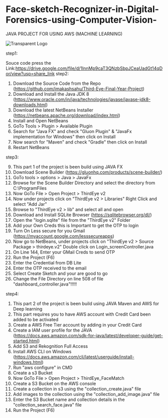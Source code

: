 # Face-sketch-Recognizer-in-Digital-Forensics-using-Computer-Vision-
JAVA PROJECT FOR USING AWS (MACHINE LEARNING)


![Transparent Logo](https://github.com/vicky2oo3/Face-sketch-Recognizer-in-Digital-Forensics-using-Computer-Vision-/assets/109359190/7f52c8a2-44e1-4edd-97f7-1578ac13a92b)



step1:

Souce code press the Link:https://drive.google.com/file/d/1InnMp9caT3QNzbSbpJCeaUadGt14qDor/view?usp=share_link
step2:
1. Download the Source Code from the Repo (https://github.com/imakashsahu/Third-Eye-Final-Year-Project)
2. Download and Install the Java JDK 8 (https://www.oracle.com/in/java/technologies/javase/javase-jdk8-downloads.html)
3. Download the latest NetBeans Installer (https://netbeans.apache.org/download/index.html)
3. Install and Open NetBeans
4. GoTo Tools > Plugin > Available Plugin 
5. Search for "Java FX" and check "Gluon Plugin" & "JavaFx implementation for Windows" then click on Install
6. Now search for "Maven" and check "Gradle" then click on Install
7. Restart NetBeans


 step3:


9. This part 1 of the project is been build using JAVA FX
10. Download Scene Builder (https://gluonhq.com/products/scene-builder/)
11. GoTo tools > options > Java > JavaFx
12. Browse for the Scene Builder Directory and select the directory from C:\ProgramFiles
13. Now GoTo File > Open Project > ThirdEye v2
14. Now under projects click on "ThirdEye v2 > Libraries" Right Click and select "Add Jar"
15. Browse to "ThirdEye v2 > lib" and select all and open
16. Download and Install SQLite Browser (https://sqlitebrowser.org/dl/)
17. Open the "login.sqlite" file from the "ThirdEye v2" Folder
18. Add your Own Creds this is Important to get the OTP to login
19. Turn On Less secure for you Gmail (https://myaccount.google.com/lesssecureapps)
20. Now go to NetBeans, under projects click on "ThirdEye v2 > Source Package > thirdeye.v2" Double click on Login_screenController.java
21. On Line 144, Enter your GMail Creds to send OTP
22. Run the Project (F6)
23. Enter the Credential from DB Lite
24. Enter the OTP received to the email 
25. Select Create Sketch and your are good to go 
26. Change the File Directory on line 508 of file "dashboard_controller.java"!!!!!


step4:


1. This part 2 of the project is been build using JAVA Maven and AWS for Deep learning
2. This part requires you to have AWS account with Credit Card been added to be activated
3. Create a AWS Free Tier account by adding in your Credit Card
4. Create a IAM user profile for the JAVA (https://docs.aws.amazon.com/sdk-for-java/latest/developer-guide/get-started.html)
5. Add S3 and Rekognition Full Access
4. Install AWS CLI on Windows (https://docs.aws.amazon.com/cli/latest/userguide/install-windows.html)
5. Run "aws configure" in CMD
5. Create a s3 Bucket 
6. Now GoTo File > Open Project > ThirdEye_FaceMatch
7. Create a S3 Bucket on the AWS console
8. Create a collection in s3 using the "collection_create.java" file
9. Add images to the collection using the "collection_add_image.java" file
10. Enter the S3 Bucket name and collection details in the "collection_search_face.java" file
11. Run the Project (F6)

